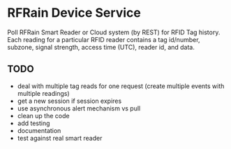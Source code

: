 # RFRain Device Service
Poll RFRain Smart Reader or Cloud system (by REST) for RFID Tag history.
Each reading for a particular RFID reader contains a tag id/number, subzone, signal strength, access time (UTC), reader id, and data.

## TODO
- deal with multiple tag reads for one request (create multiple events with multiple readings)
- get a new session if session expires
- use asynchronous alert mechanism vs pull
- clean up the code
- add testing
- documentation
- test against real smart reader